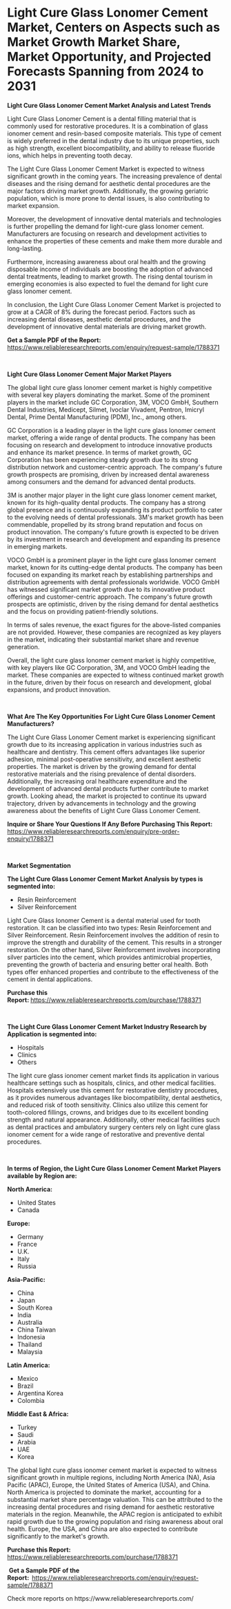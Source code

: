 <p><h1>Light Cure Glass Lonomer Cement Market, Centers on Aspects such as Market Growth Market Share, Market Opportunity, and Projected Forecasts Spanning from 2024 to 2031</h1></p><p><strong>Light Cure Glass Lonomer Cement Market Analysis and Latest Trends</strong></p>
<p><p>Light Cure Glass Lonomer Cement is a dental filling material that is commonly used for restorative procedures. It is a combination of glass ionomer cement and resin-based composite materials. This type of cement is widely preferred in the dental industry due to its unique properties, such as high strength, excellent biocompatibility, and ability to release fluoride ions, which helps in preventing tooth decay.</p><p>The Light Cure Glass Lonomer Cement Market is expected to witness significant growth in the coming years. The increasing prevalence of dental diseases and the rising demand for aesthetic dental procedures are the major factors driving market growth. Additionally, the growing geriatric population, which is more prone to dental issues, is also contributing to market expansion.</p><p>Moreover, the development of innovative dental materials and technologies is further propelling the demand for light-cure glass lonomer cement. Manufacturers are focusing on research and development activities to enhance the properties of these cements and make them more durable and long-lasting.</p><p>Furthermore, increasing awareness about oral health and the growing disposable income of individuals are boosting the adoption of advanced dental treatments, leading to market growth. The rising dental tourism in emerging economies is also expected to fuel the demand for light cure glass lonomer cement.</p><p>In conclusion, the Light Cure Glass Lonomer Cement Market is projected to grow at a CAGR of 8% during the forecast period. Factors such as increasing dental diseases, aesthetic dental procedures, and the development of innovative dental materials are driving market growth.</p></p>
<p><strong>Get a Sample PDF of the Report:&nbsp;</strong> <a href="https://www.reliableresearchreports.com/enquiry/request-sample/1788371">https://www.reliableresearchreports.com/enquiry/request-sample/1788371</a></p>
<p>&nbsp;</p>
<p><strong>Light Cure Glass Lonomer Cement Major Market Players</strong></p>
<p><p>The global light cure glass lonomer cement market is highly competitive with several key players dominating the market. Some of the prominent players in the market include GC Corporation, 3M, VOCO GmbH, Southern Dental Industries, Medicept, Silmet, Ivoclar Vivadent, Pentron, Imicryl Dental, Prime Dental Manufacturing (PDM), Inc., among others.</p><p>GC Corporation is a leading player in the light cure glass lonomer cement market, offering a wide range of dental products. The company has been focusing on research and development to introduce innovative products and enhance its market presence. In terms of market growth, GC Corporation has been experiencing steady growth due to its strong distribution network and customer-centric approach. The company's future growth prospects are promising, driven by increased dental awareness among consumers and the demand for advanced dental products.</p><p>3M is another major player in the light cure glass lonomer cement market, known for its high-quality dental products. The company has a strong global presence and is continuously expanding its product portfolio to cater to the evolving needs of dental professionals. 3M's market growth has been commendable, propelled by its strong brand reputation and focus on product innovation. The company's future growth is expected to be driven by its investment in research and development and expanding its presence in emerging markets.</p><p>VOCO GmbH is a prominent player in the light cure glass lonomer cement market, known for its cutting-edge dental products. The company has been focused on expanding its market reach by establishing partnerships and distribution agreements with dental professionals worldwide. VOCO GmbH has witnessed significant market growth due to its innovative product offerings and customer-centric approach. The company's future growth prospects are optimistic, driven by the rising demand for dental aesthetics and the focus on providing patient-friendly solutions.</p><p>In terms of sales revenue, the exact figures for the above-listed companies are not provided. However, these companies are recognized as key players in the market, indicating their substantial market share and revenue generation.</p><p>Overall, the light cure glass lonomer cement market is highly competitive, with key players like GC Corporation, 3M, and VOCO GmbH leading the market. These companies are expected to witness continued market growth in the future, driven by their focus on research and development, global expansions, and product innovation.</p></p>
<p>&nbsp;</p>
<p><strong>What Are The Key Opportunities For Light Cure Glass Lonomer Cement Manufacturers?</strong></p>
<p><p>The Light Cure Glass Lonomer Cement market is experiencing significant growth due to its increasing application in various industries such as healthcare and dentistry. This cement offers advantages like superior adhesion, minimal post-operative sensitivity, and excellent aesthetic properties. The market is driven by the growing demand for dental restorative materials and the rising prevalence of dental disorders. Additionally, the increasing oral healthcare expenditure and the development of advanced dental products further contribute to market growth. Looking ahead, the market is projected to continue its upward trajectory, driven by advancements in technology and the growing awareness about the benefits of Light Cure Glass Lonomer Cement.</p></p>
<p><strong>Inquire or Share Your Questions If Any Before Purchasing This Report:</strong> <a href="https://www.reliableresearchreports.com/enquiry/pre-order-enquiry/1788371">https://www.reliableresearchreports.com/enquiry/pre-order-enquiry/1788371</a></p>
<p>&nbsp;</p>
<p><strong>Market Segmentation</strong></p>
<p><strong>The Light Cure Glass Lonomer Cement Market Analysis by types is segmented into:</strong></p>
<p><ul><li>Resin Reinforcement</li><li>Silver Reinforcement</li></ul></p>
<p><p>Light Cure Glass Ionomer Cement is a dental material used for tooth restoration. It can be classified into two types: Resin Reinforcement and Silver Reinforcement. Resin Reinforcement involves the addition of resin to improve the strength and durability of the cement. This results in a stronger restoration. On the other hand, Silver Reinforcement involves incorporating silver particles into the cement, which provides antimicrobial properties, preventing the growth of bacteria and ensuring better oral health. Both types offer enhanced properties and contribute to the effectiveness of the cement in dental applications.</p></p>
<p><strong>Purchase this Report:&nbsp;</strong><a href="https://www.reliableresearchreports.com/purchase/1788371">https://www.reliableresearchreports.com/purchase/1788371</a></p>
<p>&nbsp;</p>
<p><strong>The Light Cure Glass Lonomer Cement Market Industry Research by Application is segmented into:</strong></p>
<p><ul><li>Hospitals</li><li>Clinics</li><li>Others</li></ul></p>
<p><p>The light cure glass ionomer cement market finds its application in various healthcare settings such as hospitals, clinics, and other medical facilities. Hospitals extensively use this cement for restorative dentistry procedures, as it provides numerous advantages like biocompatibility, dental aesthetics, and reduced risk of tooth sensitivity. Clinics also utilize this cement for tooth-colored fillings, crowns, and bridges due to its excellent bonding strength and natural appearance. Additionally, other medical facilities such as dental practices and ambulatory surgery centers rely on light cure glass ionomer cement for a wide range of restorative and preventive dental procedures.</p></p>
<p>&nbsp;</p>
<p><strong>In terms of Region, the Light Cure Glass Lonomer Cement Market Players available by Region are:</strong></p>
<p>
    <p> <strong> North America: </strong>
        <ul>
            <li>United States</li>
            <li>Canada</li>
        </ul>
        </p> 
    <p> <strong> Europe: </strong>
        <ul>
            <li>Germany</li>
            <li>France</li>
            <li>U.K.</li>
            <li>Italy</li>
            <li>Russia</li>
        </ul>
        </p> 
    <p> <strong> Asia-Pacific: </strong>
        <ul>
            <li>China</li>
            <li>Japan</li>
            <li>South Korea</li>
            <li>India</li>
            <li>Australia</li>
            <li>China Taiwan</li>
            <li>Indonesia</li>
            <li>Thailand</li>
            <li>Malaysia</li>
        </ul>
        </p> 
    <p> <strong> Latin America: </strong>
        <ul>
            <li>Mexico</li>
            <li>Brazil</li>
            <li>Argentina Korea</li>
            <li>Colombia</li>
        </ul>
        </p> 
    <p> <strong> Middle East & Africa: </strong>
        <ul>
            <li>Turkey</li>
            <li>Saudi</li>
            <li>Arabia</li>
            <li>UAE</li>
            <li>Korea</li>
        </ul>
    </p>
    </p>
<p><p>The global light cure glass ionomer cement market is expected to witness significant growth in multiple regions, including North America (NA), Asia Pacific (APAC), Europe, the United States of America (USA), and China. North America is projected to dominate the market, accounting for a substantial market share percentage valuation. This can be attributed to the increasing dental procedures and rising demand for aesthetic restorative materials in the region. Meanwhile, the APAC region is anticipated to exhibit rapid growth due to the growing population and rising awareness about oral health. Europe, the USA, and China are also expected to contribute significantly to the market's growth.</p></p>
<p><strong>Purchase this Report: </strong><a href="https://www.reliableresearchreports.com/purchase/1788371">https://www.reliableresearchreports.com/purchase/1788371</a></p>
<p>&nbsp;<strong>Get a Sample PDF of the Report:&nbsp;&nbsp;</strong><a href="https://www.reliableresearchreports.com/enquiry/request-sample/1788371">https://www.reliableresearchreports.com/enquiry/request-sample/1788371</a></p>
<p><strong></strong></p>
<p>Check more reports on https://www.reliableresearchreports.com/</p>
